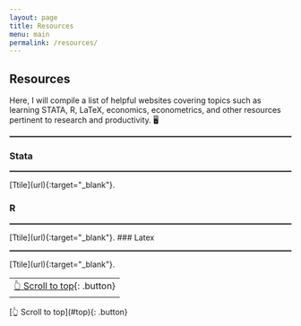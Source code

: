 ```yaml
---
layout: page
title: Resources
menu: main
permalink: /resources/
---
```

<a name="top"></a>
## Resources
Here, I will compile a list of helpful websites covering topics such as learning STATA, R, LaTeX, economics, econometrics, and other resources pertinent to research and productivity. 🖥️

<hr style="border:.25px solid grey">

### Stata
<hr style="border:.25px solid grey">
 [Ttile](url){:target="_blank"}.

### R
<hr style="border:.25px solid grey">
 [Ttile](url){:target="_blank"}.
### Latex
<hr style="border:.25px solid grey">
 [Ttile](url){:target="_blank"}.

<div align="right">
<table><td>
<a href="#top">👆 Scroll to top</a>{: .button}
</td></table>
</div>
[👆 Scroll to top](#top){: .button}
